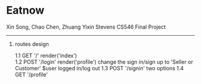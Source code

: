 # Eatnow

Xin Song, Chao Chen, Zhuang Yixin
Stevens CS546 Final Project

---

1. routes design

    1.1 GET  '/'        render('index')  
    1.2 POST '/login'   render('profile') change the sign in/sign up to 'Seller or Customer' $user logged in/log out 
    1.3 POST '/signin'  two options
    1.4 GET  '/profile'